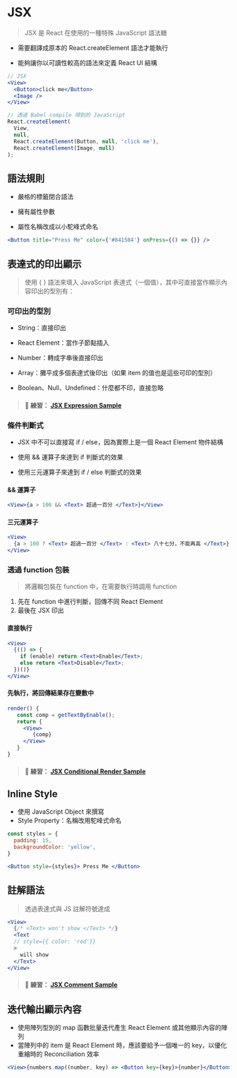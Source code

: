 # JSX

> JSX 是 React 在使用的一種特殊 JavaScript 語法糖

- 需要翻譯成原本的 React.createElement 語法才能執行

- 能夠讓你以可讀性較高的語法來定義 React UI 結構

```jsx
// JSX
<View>
  <Button>click me</Button>
  <Image />
</View>
```

```javascript
// 透過 Babel compile 得到的 JavaScript
React.createElement(
  View,
  null,
  React.createElement(Button, null, 'click me'),
  React.createElement(Image, null)
);
```

## 語法規則

- 嚴格的標籤閉合語法

- 擁有屬性參數
- 屬性名稱改成以小駝峰式命名

```jsx
<Button title="Press Me" color={'#841584'} onPress={() => {}} />
```

## 表達式的印出顯示

> 使用 { } 語法來填入 JavaScript 表達式（一個值），其中可直接當作顯示內容印出的型別有：

### 可印出的型別

- String：直接印出
- React Element：當作子節點插入

- Number：轉成字串後直接印出

- Array：攤平成多個表達式後印出（如果 item 的值也是這些可印的型別）

- Boolean、Null、Undefined：什麼都不印，直接忽略

> ####  練習： [JSX Expression Sample](https://snack.expo.io/@dmoon/jsx-expression-demo)

### 條件判斷式

- JSX 中不可以直接寫 if / else，因為實際上是一個 React Element 物件結構
- 使用 && 運算子來達到 if 判斷式的效果

- 使用三元運算子來達到 if / else 判斷式的效果

#### && 運算子

```jsx
<View>{a > 100 && <Text> 超過一百分 </Text>}</View>
```

#### 三元運算子

```jsx
<View>
  {a > 100 ? <Text> 超過一百分 </Text> : <Text> 八十七分，不能再高 </Text>}
</View>
```

### 透過 function 包裝

> 將邏輯包裝在 function 中，在需要執行時調用 function

1.  先在 function 中進行判斷，回傳不同 React Element
2.  最後在 JSX 印出

#### 直接執行

```jsx
<View>
  {(() => {
    if (enable) return <Text>Enable</Text>;
    else return <Text>Disable</Text>;
  })()}
</View>
```

#### 先執行，將回傳結果存在變數中

```jsx
render() {
   const comp = getTextByEnable();
   return {
     <View>
        {comp}
     </View>
   }
}
```

> ####  練習： [JSX Conditional Render Sample](https://snack.expo.io/@dmoon/jsx-conditional-render)

## Inline Style

- 使用 JavaScript Object 來撰寫
- Style Property：名稱改用駝峰式命名

```jsx
const styles = {
  padding: 15,
  backgroundColor: 'yellow',
}

<Button style={styles}> Press Me </Button>
```

## 註解語法

> 透過表達式與 JS 註解符號達成

```jsx
<View>
  {/* <Text> won't show </Text> */}
  <Text
  // style={{ color: 'red'}}
  >
    will show
  </Text>
</View>
```

> ####  練習： [JSX Comment Sample](https://snack.expo.io/@dmoon/jsx-comment-demo)

## 迭代輸出顯示內容

- 使用陣列型別的 map 函數批量迭代產生 React Element 或其他顯示內容的陣列
- 當陣列中的 item 是 React Element 時，應該要給予一個唯一的 key，以優化重繪時的 Reconciliation 效率

```jsx
<View>{numbers.map((number, key) => <Button key={key}>{number}</Button>)}</View>
```
